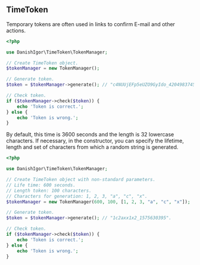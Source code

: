 TimeToken
-----------------------

Temporary tokens are often used in links to confirm E-mail and other actions.

```php
<?php

use DanishIgor\TimeToken\TokenManager;

// Create TimeToken object.
$tokenManager = new TokenManager();

// Generate token.
$token = $tokenManager->generate(); // "c4NUUjEFp5eUZO9GyIdo_4204983745".

// Check token.
if ($tokenManager->check($token)) {
    echo 'Token is correct.';
} else {
    echo 'Token is wrong.';
}
```

By default, this time is 3600 seconds and the length is 32 lowercase characters. If necessary, in the constructor,
you can specify the lifetime, length and set of characters from which a random string is generated.

```php
<?php

use DanishIgor\TimeToken\TokenManager;

// Create TimeToken object with non-standard parameters.
// Life time: 600 seconds.
// Length token: 100 characters.
// Characters for generation: 1, 2, 3, "a", "c", "x".
$tokenManager = new TokenManager(600, 100, [1, 2, 3, "a", "c", "x"]);

// Generate token.
$token = $tokenManager->generate(); // "1c2axx1x2_1575630395".

// Check token.
if ($tokenManager->check($token)) {
    echo 'Token is correct.';
} else {
    echo 'Token is wrong.';
}
```